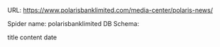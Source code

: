 URL: https://www.polarisbanklimited.com/media-center/polaris-news/

Spider name: polarisbanklimited
DB Schema:

title
content
date